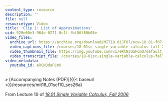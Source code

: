 ```yaml
---
content_type: resource
description: ''
file: null
resourcetype: Video
title: 'Clip 1: List of Approximations'
uid: 920e60e3-964e-0271-0c1f-fbf86f80b05e
video_files:
  archive_url: https://archive.org/download/MIT18.01JF07/ocw-18.01-f07-lec10_300k.mp4
  video_captions_file: /courses/18-01sc-single-variable-calculus-fall-2010/7408b1ad33795208a0226782eda022a6_eRCN3daFCmU.vtt
  video_thumbnail_file: https://img.youtube.com/vi/eRCN3daFCmU/default.jpg
  video_transcript_file: /courses/18-01sc-single-variable-calculus-fall-2010/f692da24a4abf6c32f8c7f0e3beafa0e_eRCN3daFCmU.pdf
video_metadata:
  youtube_id: eRCN3daFCmU
---
```


» [Accompanying Notes (PDF)]({{< baseurl >}}/resources/mit18_01scf10_ses26a)

From Lecture 10 of [_18.01 Single Variable Calculus, Fall 2006_](/courses/18-01-single-variable-calculus-fall-2006/pages/video-lectures)
